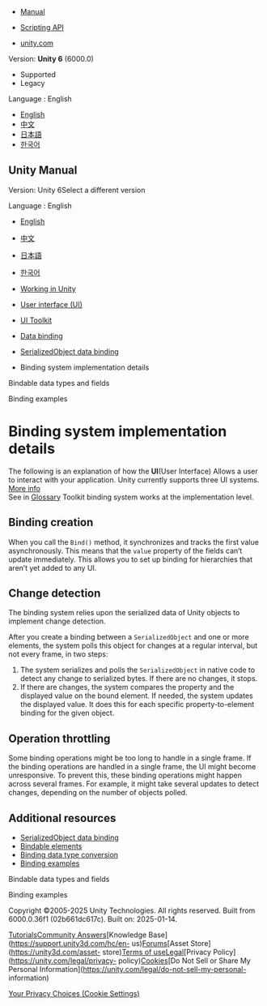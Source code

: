 [](https://docs.unity3d.com)

  * [Manual](../Manual/index.html)
  * [Scripting API](../ScriptReference/index.html)

  * [unity.com](https://unity.com/)

Version: **Unity 6** (6000.0)

  * Supported
  * Legacy

Language : English

  * [English](/Manual/UIE-binding-implementation-details.html)
  * [中文](/cn/current/Manual/UIE-binding-implementation-details.html)
  * [日本語](/ja/current/Manual/UIE-binding-implementation-details.html)
  * [한국어](/kr/current/Manual/UIE-binding-implementation-details.html)

[](https://docs.unity3d.com)

## Unity Manual

Version: Unity 6Select a different version

Language : English

  * [English](/Manual/UIE-binding-implementation-details.html)
  * [中文](/cn/current/Manual/UIE-binding-implementation-details.html)
  * [日本語](/ja/current/Manual/UIE-binding-implementation-details.html)
  * [한국어](/kr/current/Manual/UIE-binding-implementation-details.html)

  * [Working in Unity](working-in-unity.html)
  * [User interface (UI)](UIToolkits.html)
  * [UI Toolkit](UIElements.html)
  * [Data binding](UIE-data-binding.html)
  * [SerializedObject data binding](UIE-editor-binding.html)
  * Binding system implementation details

[](UIE-binding-data-type-conversion.html)

Bindable data types and fields

[](UIE-binding-examples.html)

Binding examples

# Binding system implementation details

The following is an explanation of how the **UI**(User Interface) Allows a
user to interact with your application. Unity currently supports three UI
systems. [More info](UI-system-compare.html)  
See in [Glossary](Glossary.html#UI) Toolkit binding system works at the
implementation level.

## Binding creation

When you call the `Bind()` method, it synchronizes and tracks the first value
asynchronously. This means that the `value` property of the fields can’t
update immediately. This allows you to set up binding for hierarchies that
aren’t yet added to any UI.

## Change detection

The binding system relies upon the serialized data of Unity objects to
implement change detection.

After you create a binding between a `SerializedObject` and one or more
elements, the system polls this object for changes at a regular interval, but
not every frame, in two steps:

  1. The system serializes and polls the `SerializedObject` in native code to detect any change to serialized bytes. If there are no changes, it stops.
  2. If there are changes, the system compares the property and the displayed value on the bound element. If needed, the system updates the displayed value. It does this for each specific property-to-element binding for the given object.

## Operation throttling

Some binding operations might be too long to handle in a single frame. If the
binding operations are handled in a single frame, the UI might become
unresponsive. To prevent this, these binding operations might happen across
several frames. For example, it might take several updates to detect changes,
depending on the number of objects polled.

## Additional resources

  * [SerializedObject data binding](UIE-Binding.html)
  * [Bindable elements](UIE-bindable-elements.html)
  * [Binding data type conversion](UIE-binding-data-type-conversion.html)
  * [Binding examples](UIE-binding-examples.html)

[](UIE-binding-data-type-conversion.html)

Bindable data types and fields

[](UIE-binding-examples.html)

Binding examples

Copyright ©2005-2025 Unity Technologies. All rights reserved. Built from
6000.0.36f1 (02b661dc617c). Built on: 2025-01-14.

[Tutorials](https://learn.unity.com/)[Community
Answers](https://answers.unity3d.com)[Knowledge
Base](https://support.unity3d.com/hc/en-
us)[Forums](https://forum.unity3d.com)[Asset Store](https://unity3d.com/asset-
store)[Terms of
use](https://docs.unity3d.com/Manual/TermsOfUse.html)[Legal](https://unity.com/legal)[Privacy
Policy](https://unity.com/legal/privacy-
policy)[Cookies](https://unity.com/legal/cookie-policy)[Do Not Sell or Share
My Personal Information](https://unity.com/legal/do-not-sell-my-personal-
information)

[Your Privacy Choices (Cookie Settings)](javascript:void\(0\);)

